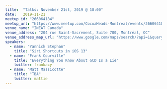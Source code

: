 ```yaml
---
title:  "Talks: November 21st, 2019 @ 18:00"
date:   2019-11-21
meetup_id: "266064184" 
meetup_url: "https://www.meetup.com/CocoaHeads-Montreal/events/266064184/"
venue_name: "INEAT Canada"
venue_address: "204 rue Saint-Sacrement, Suite 700, Montréal, QC"
venue_address_map_url: "https://www.google.com/maps/search/?api=1&query=45.502926%2C-73.556020"
speakers:
  - name: "Yannick Stephan"
    title: "Siri Shortcuts in iOS 13"
  - name: "Frank Courville"
    title: "Everything You Know About GCD Is a Lie"
    twitter: frankacy
  - name: "Matt Massicotte"
    title: "TBA"
    twitter: mattie
---
```

